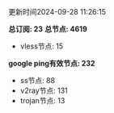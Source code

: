 更新时间2024-09-28 11:26:15

**总订阅: 23**
**总节点: 4619**
- vless节点: 15

**google ping有效节点: 232**
- ss节点: 88
- v2ray节点: 131
- trojan节点: 13
